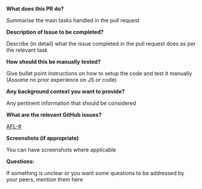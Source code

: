 **What does this PR do?**

Summarise the main tasks handled in the pull request

**Description of Issue to be completed?**

Describe (in detail) what the issue completed in the pull request does as per the relevant task

**How should this be manually tested?**

Give bullet point instructions on how to setup the code and test it manually (Assume no prior experience on JS or code)

**Any background context you want to provide?**

Any pertinent information that should be considered

**What are the relevant GitHub issues?**

[AFL-#](https://github.com/Musacoli/afl-ug-frontend/issues/*)

**Screenshots (if appropriate)**

You can have screenshots where applicable

**Questions:**

If something is unclear or you want some questions to be addressed by your peers, mention them here
